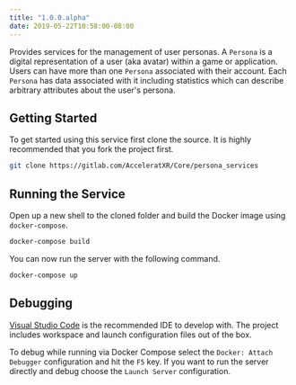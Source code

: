 ```yaml
---
title: "1.0.0.alpha"
date: 2019-05-22T10:58:00-08:00
---
```


Provides services for the management of user personas. A `Persona` is a digital representation of a user (aka avatar) within a game or application. Users can have more than one `Persona` associated with their account. Each `Persona` has data associated with it including statistics which can describe arbitrary attributes about the user's persona.

## Getting Started

To get started using this service first clone the source. It is highly recommended that you fork the project first.

```bash
git clone https://gitlab.com/AcceleratXR/Core/persona_services
```

## Running the Service

Open up a new shell to the cloned folder and build the Docker image using `docker-compose`.

```bash
docker-compose build
```

You can now run the server with the following command.

```bash
docker-compose up
```

## Debugging

[Visual Studio Code](https://code.visualstudio.com/) is the recommended IDE to develop with. The project includes workspace and launch configuration files out of the box.

To debug while running via Docker Compose select the `Docker: Attach Debugger` configuration and hit the `F5` key. If you want to run the server directly and debug choose the `Launch Server` configuration.
